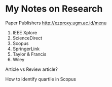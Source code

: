 # My Notes on Research

Paper Publishers
http://ezproxy.ugm.ac.id/menu
1. IEEE Xplore
2. ScienceDirect
3. Scopus
4. SpringerLink
5. Taylor & Francis
6. Wiley

Article vs Review article?

How to identify quartile in Scopus